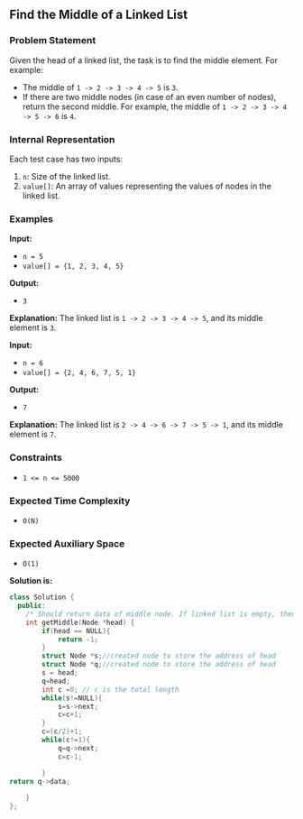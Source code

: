 ﻿## Find the Middle of a Linked List

### Problem Statement

Given the head of a linked list, the task is to find the middle element. For example:

-   The middle of `1 -> 2 -> 3 -> 4 -> 5` is `3`.
-   If there are two middle nodes (in case of an even number of nodes), return the second middle. For example, the middle of `1 -> 2 -> 3 -> 4 -> 5 -> 6` is `4`.

### Internal Representation

Each test case has two inputs:

1.  `n`: Size of the linked list.
2.  `value[]`: An array of values representing the values of nodes in the linked list.

### Examples

**Input:**

-   `n = 5`
-   `value[] = {1, 2, 3, 4, 5}`

**Output:**

-   `3`

**Explanation:** The linked list is `1 -> 2 -> 3 -> 4 -> 5`, and its middle element is `3`.

**Input:**

-   `n = 6`
-   `value[] = {2, 4, 6, 7, 5, 1}`

**Output:**

-   `7`

**Explanation:** The linked list is `2 -> 4 -> 6 -> 7 -> 5 -> 1`, and its middle element is `7`.

### Constraints

-   `1 <= n <= 5000`

### Expected Time Complexity

-   `O(N)`

### Expected Auxiliary Space

-   `O(1)`


**Solution is:**

```cpp
class Solution {
  public:
    /* Should return data of middle node. If linked list is empty, then  -1*/
    int getMiddle(Node *head) {
        if(head == NULL){
            return -1;
        }
        struct Node *s;//created node to store the address of head
        struct Node *q;//created node to store the address of head
        s = head;
        q=head;
        int c =0; // c is the total length
        while(s!=NULL){
            s=s->next;
            c=c+1;
        }
        c=(c/2)+1;
        while(c!=1){
            q=q->next;
            c=c-1;

        }
return q->data;
      
    }
};